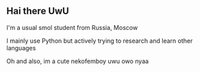 ## Hai there UwU

I'm a usual smol student from Russia, Moscow

I mainly use Python but actively trying to research and learn other languages

Oh and also, im a cute nekofemboy uwu owo nyaa
